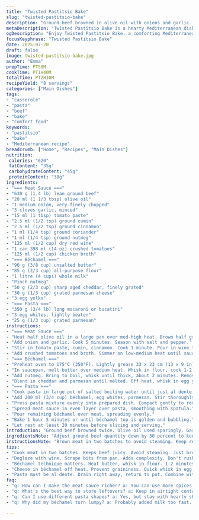 ```yaml
---
title: "Twisted Pastitsio Bake"
slug: "twisted-pastitsio-bake"
description: "Ground beef browned in olive oil with onions and garlic. Tomato paste, spices adjusted (allspice to cumin, clove to coriander). Red wine deglazed. Crushed tomatoes plus chicken broth simmered down. Béchamel thickened with butter and flour, replaced pecorino romano with sharp aged cheddar and parmesan combo. Macaroni boiled al dente. Pasta mixed with part béchamel, whites, cheese. Layer pasta, then meat sauce, topped with remaining béchamel. Baked till golden. Rested before serving. Spice blend, cheese swap, cooking times tweaked."
metaDescription: "Twisted Pastitsio Bake is a hearty Mediterranean dish with layers of pasta, savory meat sauce, and creamy béchamel that delights at every bite."
ogDescription: "Enjoy Twisted Pastitsio Bake, a comforting Mediterranean meal. Layers of pasta and rich meat sauce beneath a creamy topping, pure satisfaction."
focusKeyphrase: "Twisted Pastitsio Bake"
date: 2025-07-20
draft: false
image: twisted-pastitsio-bake.jpg
author: "Emma"
prepTime: PT50M
cookTime: PT1H40M
totalTime: PT2H30M
recipeYield: "8 servings"
categories: ["Main Dishes"]
tags:
- "casserole"
- "pasta"
- "beef"
- "bake"
- "comfort food"
keywords:
- "pastitsio"
- "bake"
- "Mediterranean recipe"
breadcrumb: ["Home", "Recipes", "Main Dishes"]
nutrition: 
 calories: "620"
 fatContent: "35g"
 carbohydrateContent: "45g"
 proteinContent: "38g"
ingredients:
- "=== Meat Sauce ==="
- "630 g (1.4 lb) lean ground beef"
- "20 ml (1 1/3 tbsp) olive oil"
- "1 medium onion, very finely chopped"
- "3 cloves garlic, minced"
- "15 ml (1 tbsp) tomato paste"
- "2.5 ml (1/2 tsp) ground cumin"
- "2.5 ml (1/2 tsp) ground cinnamon"
- "1 ml (1/4 tsp) ground coriander"
- "1 ml (1/4 tsp) ground nutmeg"
- "125 ml (1/2 cup) dry red wine"
- "1 can 398 ml (14 oz) crushed tomatoes"
- "125 ml (1/2 cup) chicken broth"
- "=== Béchamel ==="
- "90 g (3/8 cup) unsalted butter"
- "85 g (2/3 cup) all-purpose flour"
- "1 litre (4 cups) whole milk"
- "Pinch nutmeg"
- "50 g (2/3 cup) sharp aged cheddar, finely grated"
- "30 g (1/3 cup) grated parmesan cheese"
- "3 egg yolks"
- "=== Pasta ==="
- "350 g (3/4 lb) long macaroni or bucatini"
- "3 egg whites, lightly beaten"
- "25 g (1/3 cup) grated parmesan"
instructions:
- "=== Meat Sauce ==="
- "Heat half olive oil in a large pan over med-high heat. Brown half ground beef, breaking up with wooden spoon. Repeat with rest of beef and oil. Return all beef to pan."
- "Add onion and garlic. Cook 5 minutes. Season with salt and pepper."
- "Stir in tomato paste, cumin, cinnamon. Cook 1 minute. Pour in wine to deglaze, scraping bottom."
- "Add crushed tomatoes and broth. Simmer on low-medium heat until sauce is nearly dry, about 15 minutes. Taste and adjust salt and pepper. Keep warm."
- "=== Béchamel ==="
- "Preheat oven to 175°C (350°F). Lightly grease 33 x 23 cm (13 x 9 in) baking dish."
- "In saucepan, melt butter over medium heat. Whisk in flour, cook 1-2 minutes stirring constantly. Gradually add milk, whisking to avoid lumps."
- "Add nutmeg. Bring to boil, whisk until thick, about 2 minutes. Remove from heat."
- "Blend in cheddar and parmesan until melted. Off heat, whisk in egg yolks quickly to prevent scrambling. Season as needed. Keep warm."
- "=== Pasta ==="
- "Cook pasta in large pot of salted boiling water until just al dente. Drain. Return to pot."
- "Add 200 ml (3/4 cup) béchamel, egg whites, parmesan. Stir thoroughly to coat pasta."
- "Press pasta mixture evenly into prepared dish. Compact gently to remove air pockets."
- "Spread meat sauce in even layer over pasta, smoothing with spatula."
- "Pour remaining béchamel over meat, spreading evenly."
- "Bake 1 hour 5 minutes or until béchamel top is golden and bubbling."
- "Let rest at least 20 minutes before slicing and serving."
introduction: "Ground beef browned twice. Olive oil used sparingly. Garlic chopped fine, onion too. Tomato paste stirred in, spices tossed - cumin instead of pimento, coriander instead of clove. Wine poured in for flavor. Tomatoes crushed, broth added. Simmer until thick, nearly dry. Béchamel not just flour and butter. Butter less, flour less, milk same. Nutmeg pinch. Hard cheddars replace pecorino and part parmesan joins. Eggs yolks stirred in last. Pasta cooked al dente. Whites beaten, leftover béchamel mixed in with cheese for binding. Pressed tight in pan, no air gaps. Meat sauce spread thick on top, then remaining béchamel smothers all. Oven watch. Hour plus to golden bubble. Rest time a must to settle. Twisted yet familiar."
ingredientsNote: "Adjust ground beef quantity down by 30 percent to keep balance. Olive oil amount cut to reduce greasiness, maintain richness. Tomato paste stays the same for punch. Spices switched for punchier Mediterranean notes: cumin and coriander chosen to replace pimento and clove respectively to add earthiness and slight lemony background. Cheese swap essential to change character. Pecorino replaced by sharp aged cheddar plus parmesan for tang and nutty finish. Flour and butter shrunk to prevent bechamel being too thick or heavy. Egg yolks still bind and add silkiness, whites folded into pasta to lighten texture and help set layers in bake. Pasta reduced a bit in weight for same portion count but better layering."
instructionsNote: "Brown meat in two batches to avoid steaming. Keep resting browned meat in pan; avoid losing juices. Add onions and garlic for caramel depth, followed by tomato paste and spices for complexity. Add wine early to lift browned bits. Tomatoes and broth simmer long enough to concentrate flavors but not dry out, about 15 minutes, slightly longer than standard. Béchamel starts with butter and flour heated to remove raw taste. Milk slowly added while whisking to avoid lumps. Bring to slow boil to activate thickening. Cheese added off heat to prevent graininess, egg yolks whisked last to avoid scrambling, preserve silky texture. Pasta boiled just shy of done, drained, mixed with whites and cheese plus some béchamel to bind and protect in baking. Press firmly when layering to limit air pockets that dry parts out. Bake just over an hour surfaces bubble golden, firm texture, with short extra rest to settle layers for sharp slicing."
tips:
- "Cook meat in two batches. Keeps beef juicy. Avoid steaming. Just brown till color deepens. Add onion. Cook till soft. Garlic next. Stir 5 minutes. Preserve flavors."
- "Deglaze with wine. Scrape bits from pan. Adds complexity. Don't rush simmering sauce. Low heat for 15 minutes. Sauce should thicken, not completely dry. Adjust salt then."
- "Béchamel technique matters. Heat butter, whisk in flour. 1-2 minutes. Slowly add milk. Whisk constantly. Avoid lumps. Bring to boil. Adds body to dish."
- "Cheese in béchamel off heat. Prevent graininess. Quick whisk in egg yolks. Stops scrambling. Important for silky texture. Mix well, keep warm while preparing."
- "Pasta must be al dente. Drain right away, return to pot. Combine with béchamel. Stir in whites too. Bind evenly. Pack well in dish to reduce gaps."
faq:
- "q: How can I make the meat sauce richer? a: You can use more spices like cinnamon. Or a dash of Worcestershire sauce. Try smoked paprika too. Adds depth."
- "q: What's the best way to store leftovers? a: Keep in airtight container, fridge works well. Can freeze too. But remember, layers may change a bit."
- "q: Can I use different pasta shapes? a: Yes, but stay with hearty shapes. Penne works or ziti. Just adjust cooking time accordingly. Boil till al dente for best texture."
- "q: Why did my béchamel turn lumpy? a: Probably added milk too fast. Always whisk constantly. Start at low heat. Prevents that lumpiness. Bring to boil slowly."

---
```

